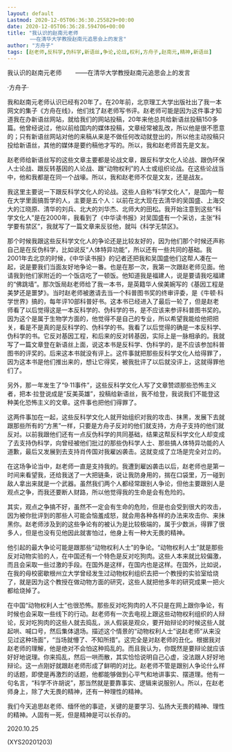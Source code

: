 ```yaml
---
layout: default
Lastmod: 2020-12-05T06:36:30.255829+00:00
date: 2020-12-05T06:36:28.594706+00:00
title: "我认识的赵南元老师
    　　——在清华大学教授赵南元追思会上的发言"
author: "方舟子"
tags: [赵老师,反科学,伪科学,新语丝,争论,论战,权利,方舟子,赵南元,精神,新语丝]
---
```


我认识的赵南元老师    　　——在清华大学教授赵南元追思会上的发言

·方舟子·

我和赵南元老师认识已经有20年了。在20年前，北京理工大学出版社出了我一本网文的集子《方舟在线》，他们找了赵老师写书评。赵老师可能是因为这件事才知道我在办新语丝网站，就给我们的网站投稿，20年来他总共给新语丝投稿150多篇。他曾经说过，他以前给国内的媒体投稿，文章经常被乱改，所以他是很不愿意的；只有新语丝网站对他的来稿从来是不做任何改动就登出的，所以他主动投稿只投给新语丝，其他的媒体是要约稿他才写的。所以，我和赵老师首先是文友。

赵老师给新语丝写的这些文章主要都是论战文章，跟反科学文化人论战、跟伪环保人士论战、跟反转基因的人论战、跟“动物权利”的人士或组织论战。在这些论战当中，他和我都是在同一个战壕。所以，我和赵老师不仅是文友，还是战友。

我这里主要说一下跟反科学文化人的论战。这些人自称“科学文化人”，是国内一帮在大学里面搞哲学的人，主要是五个人：以前在北大现在去清华的吴国盛、上海交大的江晓原、清华的刘兵、北大的刘华杰、北师大的田松。我开始注意到这些“科学文化人”是在2000年，我看到了《中华读书报》对吴国盛有一个采访，主张“科学要有禁区”，我就写了一篇文章来反驳他，就叫《科学无禁区》。

那个时候我跟这些反科学文化人的争论还是比较友好的，因为他们那个时候还声称自己是在反伪科学，比如说反“人体特异功能”，所以还有一些共同的基础。我2001年去北京的时候，《中华读书报》的记者还把我和吴国盛他们这帮人凑在一起，说是要我们当面友好地争论一番。也是在那一次，我第一次跟赵老师见面。他请我到他们家附近的一个饭店吃了一顿饭。他知道我是福建人，说是要请我吃福建的“佛跳墙”。那次饭局赵老师给了我一本书，是英籍华人侯美婉写的《基因工程是美梦还是噩梦》。当时赵老师被邀请去当一个科普图书奖的终审评委，是《牛顿·科学世界》搞的，每年评10部科普好书。这本书已经进入了最后一轮了，但是赵老师看了以后觉得这是一本反科学的、伪科学的书，是不应该来参评科普图书奖的。因为这个是属于生物学方面的，他觉得不是自己的专业，所以希望我能给他把把关，看是不是真的是反科学的、伪科学的书。我看了以后觉得的确是一本反科学、伪科学的书。它反对基因工程，和后来的反对转基因，实际上是一脉相承的。我就写了一篇文章登在新语丝上面，说这本书是反科学、伪科学的，是不应该参加科普图书的评奖的。后来这本书就没有评上。这件事就把那些反科学文化人给得罪了，因为这本书是他们推出来的，想让它得奖，被我批评了以后就没评上，这就得罪他们了。

另外，那一年发生了“9·11事件”，这些反科学文化人写了文章赞颂那些恐怖主义者，把本·拉登说成是“反美英雄”，投稿给新语丝，我不给登，我说我们不能登这种美化恐怖主义的文章。这件事也把他们得罪了。

这两件事加在一起，这些反科学文化人就开始组织对我的攻击、抹黑，发展下去就跟那些所有的“方黑”一样，只要是方舟子反对的他们就支持，方舟子支持的他们就反对。以前我跟他们还有一点反伪科学的共同基础，结果这帮反科学文化人却变成了去支持伪科学，向曾经被他们批过的那些伪科学人士、那些搞人体特异功能的人道歉，最后又发展到去支持肖传国对我雇凶袭击。这就变成了立场是完全对立的。

在这场争论当中，赵老师一直是支持我的。我遭到雇凶袭击以后，赵老师也是第一时间来看望我，还给我送了一大把链条，说让我防身用的，揣在口袋里，万一碰到敌人拿出来就是一个武器。虽然我们两个人都经常跟别人争论，但他主要跟别人是观点之争，而我还要断人财路，所以他觉得我的生命是会有危险的。

其实，观点之争搞不好，虽然不一定会有生命的危险，但是也会受到很大的攻击，因为被你批评到的那些人可能会恼羞成怒，就会用各种各样的办法来攻击你、来抹黑你。赵老师涉及到的这些争论有的被认为是比较极端的，属于少数派，得罪了很多人，但是也没有见他因此就害怕过，他身上有一种大无畏的精神。

他引起的最大争论可能是跟那些“动物权利人士”的争论。“动物权利人士”就是那些反对动物实验的人，在中国还有一个特色是反对吃狗肉。这些人本来就比较偏激，而且会采取一些过激的手段。在国外是这样，在国内也是这样。在国外，比如说，在我的母校密歇根州立大学曾经发生过动物权利组织去把一个教授的实验室给烧了，就是因为这个教授在做动物方面的研究，这些人就把他多年的研究成果一把火都给烧掉了。

在中国“动物权利人士”也很恐怖。那些反对吃狗肉的人不只是在网上跟你争论，有时候也会采取一些线下的行动。赵老师有一次去电视上跟这些动物权利组织的人辩论，反对吃狗肉的这些人就去捣乱，派人假装是观众，要开始辩论的时候这些人就起哄、喊口号，然后集体退场。描述这个情景的“动物权利人士”说赵老师“从来没见过这种场面”，“当场就懵了、不知所措”。这完全是对赵老师的丑化。根据我对赵老师的理解，他是绝对不会怕这种捣乱的。而且我认为，你既然是要辩论就应该好好地说理。你来捣乱，然后一哄而散，其实恰恰说明自己心虚，没法跟人好好地辩论。这一点刚好就跟赵老师形成了鲜明的对比。赵老师不管是跟别人争论什么样的话题，即使是再激烈的话题，他都能够做到心平气和地讲事实、摆道理。他有一句名言，“科学不许胡说”，那当然就是要靠事实、逻辑来说服别人。所以，在赵老师身上，除了大无畏的精神，还有一种理性的精神。

我们今天追思赵老师、缅怀他的事迹，关键的是要学习、弘扬大无畏的精神、理性的精神。人固有一死，但是精神是可以长存的。

2020.10.25

(XYS20201203)


